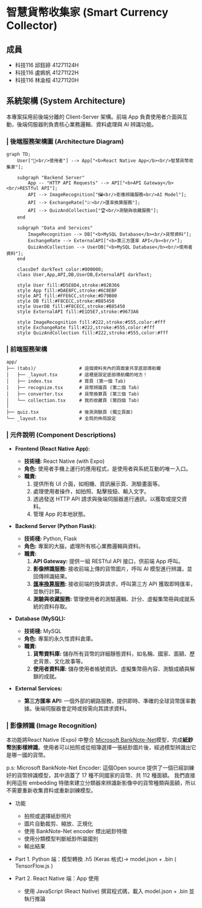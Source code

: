 # 智慧貨幣收集家 (Smart Currency Collector)

## 成員
- 科技116 邱鈺婷 41271124H
- 科技116 盧姵帆 41271122H
- 科技116 林渝桓 41271120H

## 系統架構 (System Architecture)

本專案採用前後端分離的 Client-Server 架構。前端 App 負責使用者介面與互動，後端伺服器則負責核心業務邏輯、資料處理與 AI 辨識功能。

### | 後端服務架構圖 (Architecture Diagram)

```mermaid
graph TD;
    User["📱<br/>使用者"] --> App["<b>React Native App</b><br/>智慧貨幣收集家"];

    subgraph "Backend Server"
        App -- "HTTP API Requests" --> API["<b>API Gateway</b><br/>RESTful API"];
        API --> ImageRecognition["🖼️<br/>影像辨識服務<br/>AI Model"];
        API --> ExchangeRate["💹<br/>匯率換算服務"];
        API --> QuizAndCollection["🏆<br/>測驗與收藏服務"];
    end

    subgraph "Data and Services"
        ImageRecognition --> DB["<b>MySQL Database</b><br/>貨幣資料"];
        ExchangeRate --> ExternalAPI["<b>第三方匯率 API</b><br/>"];
        QuizAndCollection --> UserDB["<b>MySQL Database</b><br/>使用者資料"];
    end

    classDef darkText color:#000000;
    class User,App,API,DB,UserDB,ExternalAPI darkText;

    style User fill:#D5E8D4,stroke:#82B366
    style App fill:#DAE8FC,stroke:#6C8EBF
    style API fill:#FFE6CC,stroke:#D79B00
    style DB fill:#F8CECC,stroke:#B85450
    style UserDB fill:#F8CECC,stroke:#B85450
    style ExternalAPI fill:#E1D5E7,stroke:#9673A6

    style ImageRecognition fill:#222,stroke:#555,color:#fff
    style ExchangeRate fill:#222,stroke:#555,color:#fff
    style QuizAndCollection fill:#222,stroke:#555,color:#fff
```

### | 前端服務架構
```
app/
├── (tabs)/                # 這個資料夾內的頁面會共享底部導航欄
│   ├── _layout.tsx        # 這裡是設定底部導航欄的地方！
│   ├── index.tsx          # 首頁 (第一個 Tab)
│   ├── recognize.tsx      # 貨幣辨識頁 (第二個 Tab)
│   ├── converter.tsx      # 貨幣換算頁 (第三個 Tab)
│   └── collection.tsx     # 我的收藏頁 (第四個 Tab)
│
├── quiz.tsx               # 後測測驗頁 (獨立頁面)
└── _layout.tsx            # 全局的佈局設定
```

### | 元件說明 (Component Descriptions)

*   **Frontend (React Native App):**
    *   **技術棧:** React Native (with Expo)
    *   **角色:** 使用者手機上運行的應用程式，是使用者與系統互動的唯一入口。
    *   **職責:**
        1.  提供所有 UI 介面，如相機、資訊展示頁、測驗畫面等。
        2.  處理使用者操作，如拍照、點擊按鈕、輸入文字。
        3.  透過發送 HTTP API 請求與後端伺服器進行通訊，以獲取或提交資料。
        4.  管理 App 的本地狀態。

*   **Backend Server (Python Flask):**
    *   **技術棧:** Python, Flask
    *   **角色:** 專案的大腦，處理所有核心業務邏輯與資料。
    *   **職責:**
        1.  **API Gateway:** 提供一組 RESTful API 接口，供前端 App 呼叫。
        2.  **影像辨識服務:** 接收前端上傳的貨幣圖片，呼叫 AI 模型進行辨識，並回傳辨識結果。
        3.  **[匯率換算服務](https://app.exchangerate-api.com/dashboard):** 接收前端的換算請求，呼叫第三方 API 獲取即時匯率，並執行計算。
        4.  **測驗與收藏服務:** 管理使用者的測驗邏輯、計分、虛擬集幣冊與成就系統的資料存取。

*   **Database (MySQL):**
    *   **技術棧:** MySQL
    *   **角色:** 專案的永久性資料倉庫。
    *   **職責:**
        1.  **貨幣資料庫:** 儲存所有貨幣的詳細靜態資料，如名稱、國家、面額、歷史背景、文化故事等。
        2.  **使用者資料庫:** 儲存使用者帳號資訊、虛擬集幣冊內容、測驗成績與解鎖的成就。

*   **External Services:**
    *   **第三方匯率 API:** 一個外部的網路服務，提供即時、準確的全球貨幣匯率數據。後端伺服器會定時或按需向其請求資料。
    
### | 影像辨識 (Image Recognition)
本功能將React Native (Expo) 中整合 [Microsoft BankNote-Net](https://github.com/microsoft/banknote-net)模型，完成**紙鈔幣別影樣辨識**。使用者可以拍照或從相簿選擇一張紙鈔圖片後，經過模型辨識出它是哪一國的貨幣。

p.s: Microsoft BankNote-Net Encoder:
這個Open source 提供了一個已經訓練好的貨幣辨識模型，其中涵蓋了 17 種不同國家的貨幣、共 112 種面額。
我們直接利用這些 embedding 特徵來建立分類器來辨識新影像中的貨幣種類與面額，所以不需要重新收集資料或重新訓練模型。

* 功能
    * 拍照或選擇紙鈔照片
    * 圖片自動裁剪、縮放、正規化
    * 使用 BankNote-Net encoder 標出紙鈔特徵
    * 使用分類模型判斷紙鈔所屬國別
    * 輸出結果
 
* Part 1. Python 端：模型轉換
  .h5 (Keras 格式)→ model.json + .bin ( TensorFlow.js )
* Part 2. React Native 端：App 使用
  * 使用 JavaScript (React Native) 撰寫程式碼，載入 model.json + .bin 並執行推論
